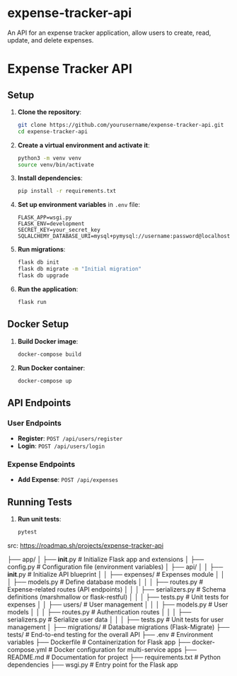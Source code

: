 # expense-tracker-api
An API for an expense tracker application, allow users to create, read, update, and delete expenses. 
# Expense Tracker API

## Setup

1. **Clone the repository**:
    ```bash
    git clone https://github.com/yourusername/expense-tracker-api.git
    cd expense-tracker-api
    ```

2. **Create a virtual environment and activate it**:
    ```bash
    python3 -m venv venv
    source venv/bin/activate
    ```

3. **Install dependencies**:
    ```bash
    pip install -r requirements.txt
    ```

4. **Set up environment variables** in `.env` file:
    ```env
    FLASK_APP=wsgi.py
    FLASK_ENV=development
    SECRET_KEY=your_secret_key
    SQLALCHEMY_DATABASE_URI=mysql+pymysql://username:password@localhost/dbname
    ```

5. **Run migrations**:
    ```bash
    flask db init
    flask db migrate -m "Initial migration"
    flask db upgrade
    ```

6. **Run the application**:
    ```bash
    flask run
    ```

## Docker Setup

1. **Build Docker image**:
    ```bash
    docker-compose build
    ```

2. **Run Docker container**:
    ```bash
    docker-compose up
    ```

## API Endpoints

### User Endpoints

- **Register**: `POST /api/users/register`
- **Login**: `POST /api/users/login`

### Expense Endpoints

- **Add Expense**: `POST /api/expenses`

## Running Tests

1. **Run unit tests**:
    ```bash
    pytest
    ```

src: https://roadmap.sh/projects/expense-tracker-api



├── app/
│   ├── __init__.py            # Initialize Flask app and extensions
│   ├── config.py              # Configuration file (environment variables)
│   ├── api/
│   │   ├── __init__.py        # Initialize API blueprint
│   │   ├── expenses/          # Expenses module
│   │   │   ├── models.py      # Define database models
│   │   │   ├── routes.py      # Expense-related routes (API endpoints)
│   │   │   ├── serializers.py # Schema definitions (marshmallow or flask-restful)
│   │   │   ├── tests.py       # Unit tests for expenses
│   │   ├── users/             # User management
│   │   │   ├── models.py      # User models
│   │   │   ├── routes.py      # Authentication routes
│   │   │   ├── serializers.py # Serialize user data
│   │   │   ├── tests.py       # Unit tests for user management
│
├── migrations/               # Database migrations (Flask-Migrate)
├── tests/                    # End-to-end testing for the overall API
├── .env                      # Environment variables
├── Dockerfile                # Containerization for Flask app
├── docker-compose.yml        # Docker configuration for multi-service apps
├── README.md                 # Documentation for project
├── requirements.txt          # Python dependencies
├── wsgi.py                   # Entry point for the Flask app

